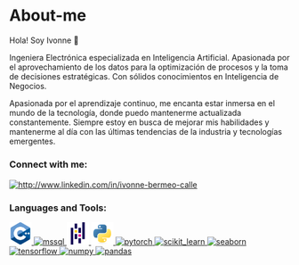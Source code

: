 # About-me

Hola! Soy Ivonne 👋 

Ingeniera Electrónica especializada en Inteligencia Artificial. Apasionada por el aprovechamiento de los datos para la optimización de procesos y la toma de decisiones estratégicas. Con sólidos conocimientos en Inteligencia de Negocios.

Apasionada por el aprendizaje continuo, me encanta estar inmersa en el mundo de la tecnología, donde puedo mantenerme actualizada constantemente. Siempre estoy en busca de mejorar mis habilidades y mantenerme al día con las últimas tendencias de la industria y tecnologías emergentes.

<h3 align="left">Connect with me:</h3>
<p align="left">
<a href="https://linkedin.com/in/http://www.linkedin.com/in/ivonne-bermeo-calle" target="blank"><img align="center" src="https://raw.githubusercontent.com/rahuldkjain/github-profile-readme-generator/master/src/images/icons/Social/linked-in-alt.svg" alt="http://www.linkedin.com/in/ivonne-bermeo-calle" height="30" width="40" /></a>
</p>

<h3 align="left">Languages and Tools:</h3>
<p align="left"> <a href="https://www.w3schools.com/cpp/" target="_blank" rel="noreferrer"> <img src="https://raw.githubusercontent.com/devicons/devicon/master/icons/cplusplus/cplusplus-original.svg" alt="cplusplus" width="40" height="40"/> </a> <a href="https://www.microsoft.com/en-us/sql-server" target="_blank" rel="noreferrer"> <img src="https://www.svgrepo.com/show/303229/microsoft-sql-server-logo.svg" alt="mssql" width="40" height="40"/> </a> <a href="https://pandas.pydata.org/" target="_blank" rel="noreferrer"> <img src="https://raw.githubusercontent.com/devicons/devicon/2ae2a900d2f041da66e950e4d48052658d850630/icons/pandas/pandas-original.svg" alt="pandas" width="40" height="40"/> </a> <a href="https://www.python.org" target="_blank" rel="noreferrer"> <img src="https://raw.githubusercontent.com/devicons/devicon/master/icons/python/python-original.svg" alt="python" width="40" height="40"/> </a> <a href="https://pytorch.org/" target="_blank" rel="noreferrer"> <img src="https://www.vectorlogo.zone/logos/pytorch/pytorch-icon.svg" alt="pytorch" width="40" height="40"/> </a> <a href="https://scikit-learn.org/" target="_blank" rel="noreferrer"> <img src="https://upload.wikimedia.org/wikipedia/commons/0/05/Scikit_learn_logo_small.svg" alt="scikit_learn" width="40" height="40"/> </a> <a href="https://seaborn.pydata.org/" target="_blank" rel="noreferrer"> <img src="https://seaborn.pydata.org/_images/logo-mark-lightbg.svg" alt="seaborn" width="40" height="40"/> </a> <a href="https://www.tensorflow.org" target="_blank" rel="noreferrer"> <img src="https://www.vectorlogo.zone/logos/tensorflow/tensorflow-icon.svg" alt="tensorflow" width="40" height="40"/> </a> <a href="https://numpy.org/" target="_blank" rel="noreferrer"> <img src="https://www.vectorlogo.zone/logos/numpy/numpy-ar21.svg" alt="numpy" width="40" height="40"/> </a><a href="https://pandas.pydata.org/" target="_blank" rel="noreferrer"> <img src="https://upload.vectorlogo.zone/logos/pydata_pandas/images/3379b038-0796-45fe-8467-3fba66c10b70.svg" alt="pandas" width="40" height="40"/> </a></p>
